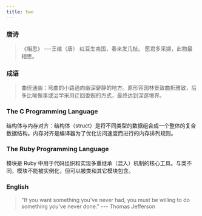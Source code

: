 ```yaml
---
title: two
---
```


### 唐诗
> 《相思》 ---王维（唐）
> 红豆生南国，春来发几枝。
> 愿君多采撷，此物最相思。

### 成语
> 曲径通幽：弯曲的小路通向幽深僻静的地方。原形容园林景致曲折雅致，后多比喻做事或治学采用迂回委婉的方式，最终达到深邃境界。

### The C Programming Language
结构体与内存对齐：结构体（struct）是将不同类型的数据组合成一个整体的复合数据结构。内存对齐是编译器为了优化访问速度而进行的内存排列规则。

### The Ruby Programming Language
模块是 Ruby 中用于代码组织和实现多重继承（混入）机制的核心工具。与类不同，模块不能被实例化，但可以被类和其它模块包含。

### English
> "If you want something you've never had, you must be willing to do something you've never done."  --- Thomas Jefferson
